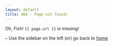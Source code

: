 ```yaml
---
layout: default
title: 404 - Page not found!
---
```


Oh, Fish! `{{ page.url }}` is missing!

`←` Use the sidebar on the left (or) go back to [home](/)
